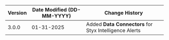 | **Version**   | **Date Modified (DD-MM-YYYY)**   | **Change History**                                                                                  |
|---------------|----------------------------------|-----------------------------------------------------------------------------------------------------|
| 3.0.0         | 01-31-2025                       | Added **Data Connectors** for Styx Intelligence Alerts                                              |